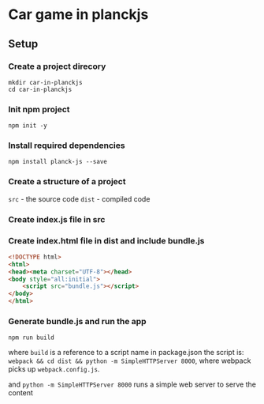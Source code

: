 # Car game in planckjs

## Setup

### Create a project direcory
```
mkdir car-in-planckjs
cd car-in-planckjs
```

### Init npm project
```
npm init -y
```

### Install required dependencies
```
npm install planck-js --save
```

### Create a structure of a project

`src` - the source code
`dist` - compiled code

### Create index.js file in src
### Create index.html file in dist and include bundle.js
```html
<!DOCTYPE html>
<html>
<head><meta charset="UTF-8"></head>
<body style="all:initial">
    <script src="bundle.js"></script>
</body>
</html> 
```

### Generate bundle.js and run the app
```
npm run build
```

where `build` is a reference to a script name in package.json
the script is: `webpack && cd dist && python -m SimpleHTTPServer 8000`, 
    where webpack picks up `webpack.config.js`.

and `python -m SimpleHTTPServer 8000` runs a simple web server to serve the content
